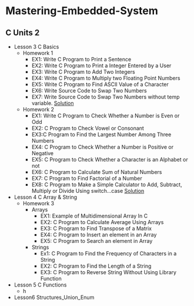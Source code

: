 # Mastering-Embedded-System

  ## C Units 2
-  Lesson 3 C Basics
      -  Homework 1
          -  EX1: Write C Program to Print a Sentence
          -  EX2: Write C Program to Print a Integer Entered by a User
          -  EX3: Write C Program to Add Two Integers
          -  EX4: Write C Program to Multiply two Floating Point Numbers
          -  EX5: Write C Program to Find ASCII Value of a Character
          -  EX6: Write Source Code to Swap Two Numbers
          -  EX7: Write Source Code to Swap Two Numbers without temp variable.
          [Solution](https://github.com/OmarAdelShalaan/Mastering-Embedded-System/tree/main/My%20Assignment/my%20C%20Solution/Unit%202/Lecture%203%20C%20Basics%20ASS/Homework%201)
      -  Homework 2
          -  EX1: Write C Program to Check Whether a Number is Even or Odd 
          -  EX2: C Program to Check Vowel or Consonant
          -  EX3:C Program to Find the Largest Number Among Three Numbers
          -  EX4: C Program to Check Whether a Number is Positive or Negative
          -  EX5: C Program to Check Whether a Character is an Alphabet or not 
          -  EX6: C Program to Calculate Sum of Natural Numbers 
          -  EX7: C Program to Find Factorial of a Number
          -  EX8: C Program to Make a Simple Calculator to Add, Subtract, Multiply or Divide Using switch...case 
          [Solution](https://github.com/OmarAdelShalaan/Mastering-Embedded-System/tree/main/My%20Assignment/my%20C%20Solution/Unit%202/Lecture%203%20C%20Basics%20ASS/Homework%202)
 -  Lesson 4 C Array & String
      -  Homework 3 
          -  Arrays 
              -  EX1: Example of Multidimensional Array In C
              -  EX2: C Program to Calculate Average Using Arrays
              -  EX3: C Program to Find Transpose of a Matrix 
              -  EX4: C Program to Insert an element in an Array 
              -  EX5: C Program to Search an element in Array
          -  Strings 
              -  Ex1: C Program to Find the Frequency of Characters in a String 
              -  EX2: C Program to Find the Length of a String 
              -  EX3: C Program to Reverse String Without Using Library Function 
  -  Lesson 5 C Functions
      -  h
  -  Lesson6 Structures_Union_Enum
